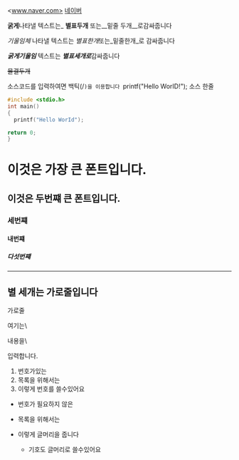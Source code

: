 <www.naver.com>
[네이버](www.naver.com)


**굵게**나타낼 텍스트는_ **별표두개** 또는__밑줄 두개__로감싸줍니다

*기울임체* 나타낼 텍스트는 *별표한개*또는_밑줄한개_로 감싸줍니다

***굵게기울임*** 텍스트는 ***별표세개로***감싸줍니다

~~물결두개~~

소스코드를 입력하여면 백틱(/`)을 이용합니다 `printf("Hello WorID!"); 소스 한줄

```C
#include <stdio.h>
int main()
{
  printf("Hello WorId");

return 0;
}
```

# 이것은 가장 큰 폰트입니다.
## 이것은 두번쨰 큰 폰트입니다.
### 세번쨰
#### 내번쨰
##### 다섯번쨰

***
별 세개는 가로줄입니다
---
가로줄


여기는\

내용을\

입력합니다.

1. 번호가있는
2. 목록을 위해서는
3. 이렇게 번호를 쓸수있어요


* 번호가 필요하지 않은
* 목록을 위해서는
* 이렇게 글머리을 줍니다
  
  + 기호도 글머리로 쓸수있어요   

